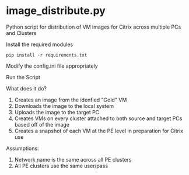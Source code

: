 # image_distribute.py

Python script for distribution of VM images for Citrix across multiple PCs and Clusters

Install the required modules

    pip install -r requirements.txt

Modify the config.ini file appropriately

Run the Script

What does it do?

1. Creates an image from the idenfied "Gold" VM
2. Downloads the image to the local system
2. Uploads the image to the target PC
3. Creates VMs on every cluster attached to both source and target PCs based off of the image
4. Creates a snapshot of each VM at the PE level in preparation for Citrix use

Assumptions:

1. Network name is the same across all PE clusters
2. All PE clusters use the same user/pass
